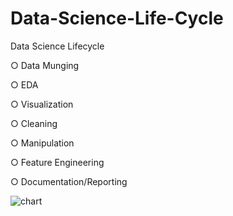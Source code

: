 # Data-Science-Life-Cycle

Data Science Lifecycle

○ Data Munging

○ EDA

○ Visualization

○ Cleaning

○ Manipulation

○ Feature Engineering

○ Documentation/Reporting

![chart](https://user-images.githubusercontent.com/128548730/232533169-c448d619-1c11-4e9b-9723-5e402c1c1f15.png)
